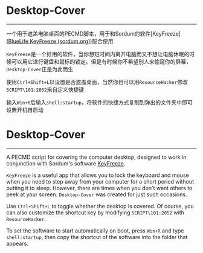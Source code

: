 # Desktop-Cover

***

一个用于遮盖电脑桌面的PECMD脚本，用于和Sordum的软件[KeyFreeze]([BlueLife KeyFreeze (sordum.org)](https://www.sordum.org/7921/bluelife-keyfreeze-v1-4-block-keyboard-and-mouse/))配合使用

`KeyFreeze`是一个好用的软件，当你想短时间内离开电脑而又不想让电脑休眠的时候可以用它进行键盘和鼠标的锁定。但是有时候你不希望别人来偷窥你的屏幕，`Desktop-Cover`正是为此而生

使用`Ctrl+Shift+L`以设置是否遮盖桌面，当然你也可以用`ResourceHacker`修改`SCRIPT\101:2052`来自定义快捷键

输入`Win+R`后输入`shell:startup`，将软件的快捷方式复制到弹出的文件夹中即可设置开机自启动

# Desktop-Cover

***

A PECMD script for covering the computer desktop, designed to work in conjunction with Sordum's software [KeyFreeze](https://www.sordum.org/7921/bluelife-keyfreeze-v1-4-block-keyboard-and-mouse/).

`KeyFreeze` is a useful app that allows you to lock the keyboard and mouse when you need to step away from your computer for a short period without putting it to sleep. However, there are times when you don't want others to peek at your screen. `Desktop-Cover` was created for just such occasions.

Use `Ctrl+Shift+L` to toggle whether the desktop is covered. Of course, you can also customize the shortcut key by modifying `SCRIPT\101:2052` with `ResourceHacker`.

To set the software to start automatically on boot, press `Win+R` and type `shell:startup`, then copy the shortcut of the software into the folder that appears.
